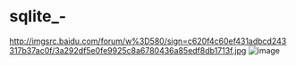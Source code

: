 # sqlite_-
http://imgsrc.baidu.com/forum/w%3D580/sign=c620f4c60ef431adbcd243317b37ac0f/3a292df5e0fe9925c8a6780436a85edf8db1713f.jpg
![image](https://github.com/ButBueatiful/dotvim/raw/master/screenshots/vim-screenshot.jpg)
